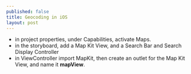 ```yaml
---
published: false
title: Geocoding in iOS
layout: post
---
```

- in project properties, under Capabilities, activate Maps.
- in the storyboard, add a Map Kit View, and a Search Bar and Search Display Controller
- in ViewController import MapKit, then create an outlet for the Map Kit View, and name it __mapView__.
